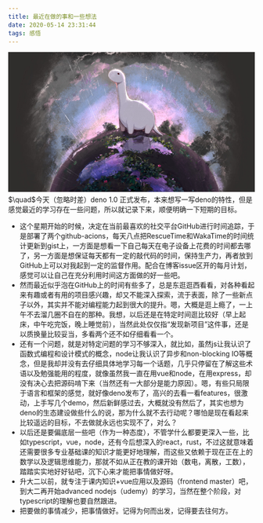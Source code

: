 ```yaml
---
title: 最近在做的事和一些想法
date: 2020-05-14 23:31:44
tags: 感悟
---
```

<img src="5-14-recently/deno.png">
$\quad$今天（忽略时差）deno 1.0 正式发布，本来想写一写deno的特性，但是感觉最近的学习存在一些问题，所以就记录下来，顺便明确一下短期的目标。

<!--more-->

- 这个星期开始的时候，决定在当前最喜欢的社交平台GitHub进行时间追踪，于是部署了两个github-acions，每天八点把RescueTime和WakaTime的时间统计更新到gist上，一方面是想看一下自己每天在电子设备上花费的时间都去哪了，另一方面是想保证每天都有一定的敲代码的时间，保持生产力，再者放到GitHub上可以对我起到一定的监督作用。配合在博客issue区开的每月计划，感觉可以让自己在充分利用时间这方面做的好一些吧。
- 然而最近似乎泡在GitHub上的时间有些多了，总是东逛逛西看看，对各种看起来有趣或者有用的项目感兴趣，却又不能深入探索，流于表面，除了一些新点子以外，其实并不能对编程能力起到很大的提升。嗯，大概是逛上瘾了，一上午不去溜几圈不自在的那种。我想，以后还是在特定时间逛比较好（早上起床，中午吃完饭，晚上睡觉前），当然此处仅仅指“发现新项目”这件事，还是以质换量比较妥当，多看两个还不如仔细看看一个。
- 还有一个问题，就是对特定问题的学习不够深入，就比如，虽然js让我认识了函数式编程和设计模式的概念，node让我认识了异步和non-blocking IO等概念，但是我却并没有去仔细具体地学习每一个话题，几乎只停留在了解这些术语以及勉强能用的程度，就像虽然我一直在用vue和node，在用express，却没有决心去把源码啃下来（当然还有一大部分是能力原因）。嗯，有些只局限于语言和框架的感觉，就好像deno发布了，高兴的去看一看features，很激动，上手写几个demo，然后新鲜感过去，大概就没有然后了，其实也想为deno的生态建设做些什么的说，那为什么就不去行动呢？哪怕是现在看起来比较遥远的目标，不去做就永远也实现不了，对么？
- 以后还是要偏底层一些吧（作为一种态度），不管学什么都要更深入一些，比如typescript，vue，node，还有今后想深入的react，rust，不过这就意味着还需要很多专业基础课的知识才能更好地理解，而这些又依赖于现在正在上的数学以及逻辑思维能力，那就不如从正在教的课开始（数电，离散，工数），踏踏实实地好好钻吧，沉下心来才能把事情做好呀。
- 升大二以前，就专注于课内知识+vue应用以及源码（frontend master）吧，到大二再开始advanced nodejs（udemy）的学习，当然在整个阶段，对typescript的理解也要自然跟进。
- 把要做的事情减少，把事情做好。记得为何而出发，记得要去往何方。

